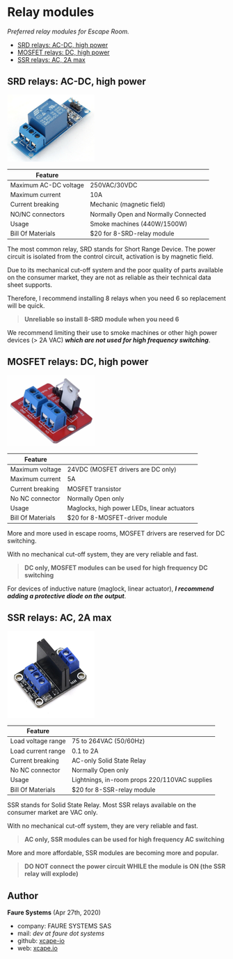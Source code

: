 ﻿# Relay modules
*Preferred relay modules for Escape Room.*

* [SRD relays: AC-DC, high power](#srd-relays-ac-dc-high-power)
* [MOSFET relays: DC, high power](#mosfet-relays-dc-high-power)
* [SSR relays: AC, 2A max](#ssr-relays-ac-2a-max)

## SRD relays: AC-DC, high power
<img src="./docs/images/srd-relay-shield.jpg" width="200">

| Feature                |                                        |
|------------------------|----------------------------------------|
| Maximum AC-DC voltage  | 250VAC/30VDC                           |
| Maximum current        | 10A                                    |
| Current breaking       | Mechanic (magnetic field)              |
| NO/NC connectors       | Normally Open and Normally Connected   |
| Usage                  | Smoke machines (440W/1500W)            |
| Bill Of Materials      | $20 for 8-SRD-relay module             |

The most common relay, SRD stands for Short Range Device. The power circuit is isolated from the control circuit, activation is by magnetic field.

Due to its mechanical cut-off system and the poor quality of parts available on the consumer market, they are not as reliable as their technical data sheet supports.

Therefore, I recommend installing 8 relays when you need 6 so replacement will be quick.

> **Unreliable so install 8-SRD module when you need 6**

We recommend limiting their use to smoke machines or other high power devices (> 2A VAC) ***which are not used for high frequency switching***.


## MOSFET relays: DC, high power
<img src="./docs/images/mosfet-module.jpg" width="200">

| Feature                |                                             |
|------------------------|---------------------------------------------|
| Maximum voltage        | 24VDC (MOSFET drivers are DC only)          |
| Maximum current        | 5A                                          |
| Current breaking       | MOSFET transistor                           |
| No NC connector        | Normally Open only                          |
| Usage                  | Maglocks, high power LEDs, linear actuators |
| Bill Of Materials      | $20 for 8-MOSFET-driver module              |

More and more used in escape rooms, MOSFET drivers are reserved for DC switching. 

With no mechanical cut-off system, they are very reliable and fast.

> **DC only, MOSFET modules can be used for high frequency DC switching**

For devices of inductive nature (maglock, linear actuator), ***I recommend adding a protective diode on the output***.


## SSR relays: AC, 2A max
<img src="./docs/images/ssr-relay-shield.jpg" width="200">

| Feature                |                                               |
|------------------------|-----------------------------------------------|
| Load voltage range     | 75 to 264VAC (50/60Hz)                        |
| Load current range     |  0.1 to 2A                                    |
| Current breaking       | AC-only Solid State Relay                     |
| No NC connector        | Normally Open only                            |
| Usage                  | Lightnings, in-room props 220/110VAC supplies |
| Bill Of Materials      | $20 for 8-SSR-relay module                    |

SSR stands for Solid State Relay. Most SSR relays available on the consumer market are VAC only.

With no mechanical cut-off system, they are very reliable and fast.

> **AC only, SSR modules can be used for high frequency AC switching**

More and more affordable, SSR modules are becoming more and popular.

> **DO NOT connect the power circuit WHILE the module is ON (the SSR relay will explode)**


## Author

**Faure Systems** (Apr 27th, 2020)
* company: FAURE SYSTEMS SAS
* mail: *dev at faure dot systems*
* github: <a href="https://github.com/xcape-io?tab=repositories" target="_blank">xcape-io</a>
* web: <a href="https://xcape.io/" target="_blank">xcape.io</a>